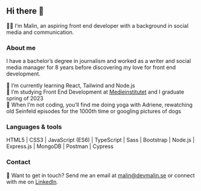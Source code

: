 ## Hi there 👋

👩‍💻 I’m Malin, an aspiring front end developer with a background in social media and communication.

### About me
I have a bachelor’s degree in journalism and worked as a writer and social media manager for 8 years before discovering my love for front end development. 

🌱 I’m currently learning React, Tailwind and Node.js <br />
🚀 I’m studying Front End Development at [Medieinstitutet](https://medieinstitutet.se/utbildningar/front-end-developer/) and I graduate spring of 2023 <br />
🐶 When I’m not coding, you’ll find me doing yoga with Adriene, rewatching old Seinfeld episodes for the 1000th time or googling pictures of dogs

### Languages & tools
HTML5 | CSS3 | JavaScript (ES6) | TypeScript | Sass | Bootstrap | Node.js | Express.js | MongoDB | Postman | Cypress

### Contact
💬 Want to get in touch? Send me an email at malin@devmalin.se or connect with me on [LinkedIn](https://www.linkedin.com/in/malin-helena-nilsson/).
